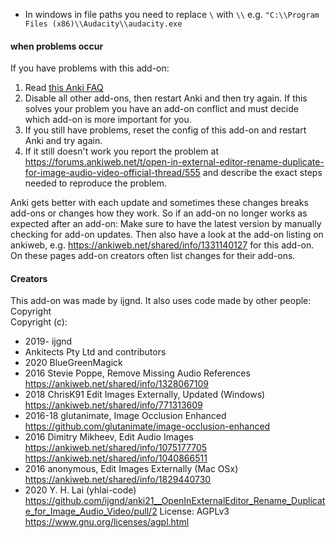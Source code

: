 - In windows in file paths you need to replace `\` with `\\` e.g. `"C:\\Program Files (x86)\\Audacity\\audacity.exe` 

#### when problems occur
If you have problems with this add-on: <br/>
1. Read [this Anki FAQ](https://faqs.ankiweb.net/when-problems-occur.html)<br/>
2. Disable all other add-ons, then restart Anki and then try again. If this solves your problem you 
have an add-on conflict and must decide which add-on is more important for you. <br/>
3. If you still have problems, reset the config of this add-on and restart Anki and try again.<br/>
4. If it still doesn't work you report the problem at 
https://forums.ankiweb.net/t/open-in-external-editor-rename-duplicate-for-image-audio-video-official-thread/555 and describe
the exact steps needed to reproduce the problem.

Anki gets better with each update and sometimes these changes breaks add-ons or changes how they work. So if an 
add-on no longer works as expected after an add-on: Make sure to have the latest version by manually 
checking for add-on updates. Then also have a look at the add-on listing on ankiweb, e.g. 
https://ankiweb.net/shared/info/1331140127 for this add-on. On these pages add-on creators often 
list changes for their add-ons.
<br/>


#### Creators
This add-on was made by ijgnd. It also uses code made by other people: Copyright<br>
Copyright (c):
- 2019- ijgnd
- Ankitects Pty Ltd and contributors
- 2020 BlueGreenMagick
- 2016 Stevie Poppe, Remove Missing Audio References https://ankiweb.net/shared/info/1328067109
- 2018 ChrisK91 Edit Images Externally, Updated (Windows) https://ankiweb.net/shared/info/771313609
- 2016-18 glutanimate, Image Occlusion Enhanced https://github.com/glutanimate/image-occlusion-enhanced
- 2016 Dimitry Mikheev, Edit Audio Images https://ankiweb.net/shared/info/1075177705
                                          https://ankiweb.net/shared/info/1040866511
- 2016 anonymous, Edit Images Externally (Mac OSx) https://ankiweb.net/shared/info/1829440730
- 2020 Y. H. Lai (yhlai-code) https://github.com/ijgnd/anki21__OpenInExternalEditor_Rename_Duplicate_for_Image_Audio_Video/pull/2
License: AGPLv3 <https://www.gnu.org/licenses/agpl.html>
